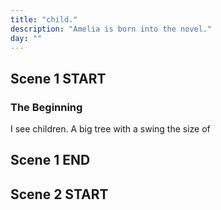 ```yaml
---
title: "child."
description: "Amelia is born into the novel."
day: ""
---
```


## Scene 1 START

### The Beginning

I see children. A big tree with a swing the size of 



## Scene 1 END

####

## Scene 2 START
